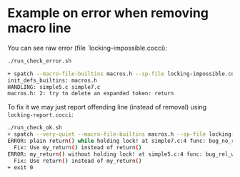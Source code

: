 # Example on error when removing macro line

You can see raw error (file `locking-impossible.cocci):

```bash
./run_check_error.sh

+ spatch --macro-file-builtins macros.h --sp-file locking-impossible.cocci simple5.c simple7.c
init_defs_builtins: macros.h
HANDLING: simple5.c simple7.c
macros.h: 2: try to delete an expanded token: return
```

To fix it we may just report offending line (instead of removal)
using `locking-report.cocci`:

```bash
./run_check_ok.sh 
+ spatch --very-quiet --macro-file-builtins macros.h --sp-file locking-report.cocci simple5.c simple7.c
ERROR: plain return() while holding lock! at simple7.c:4 func: bug_no_release()
  Fix: Use my_return() instead of return()
ERROR: my_return() without holding lock! at simple5.c:4 func: bug_rel_wo_lock5()
  Fix: Use return() instead of my_return()
+ exit 0
```

